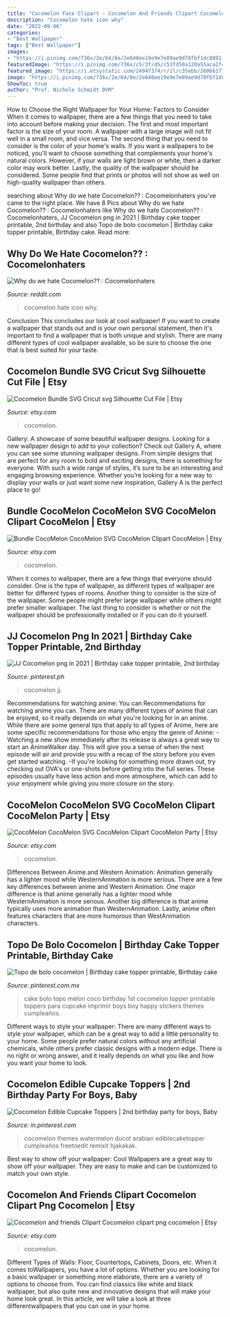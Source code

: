 ```yaml
---
title: "Cocomelon Face Clipart - Cocomelon And Friends Clipart Cocomelon Clipart Png Cocomelon"
description: "Cocomelon hate icon why"
date: "2022-09-06"
categories:
- "Best Wallpaper"
tags: ["Best Wallpaper"]
images:
- "https://i.pinimg.com/736x/2e/64/8e/2e648ee19e9e7e09ae9d78fbf1dc8891.jpg"
featuredImage: "https://i.pinimg.com/736x/c5/3f/d5/c53fd50a120a55aca1f48814f1bf3258.jpg"
featured_image: "https://i.etsystatic.com/24947374/r/il/c35ebb/2606617178/il_794xN.2606617178_myos.jpg"
image: "https://i.pinimg.com/736x/2e/64/8e/2e648ee19e9e7e09ae9d78fbf1dc8891.jpg"
ShowToc: true
author: "Prof. Nichole Schmidt DVM"
---
```



How to Choose the Right Wallpaper for Your Home: Factors to Consider
When it comes to wallpaper, there are a few things that you need to take into account before making your decision. The first and most important factor is the size of your room. A wallpaper with a large image will not fit well in a small room, and vice versa. 
The second thing that you need to consider is the color of your home's walls. If you want a wallpapers to be noticed, you'll want to choose something that complements your home's natural colors. However, if your walls are light brown or white, then a darker color may work better. 
Lastly, the quality of the wallpaper should be considered. Some people find that prints or photos will not show as well on high-quality wallpaper than others.

	

		
searching about Why do we hate Cocomelon?? : Cocomelonhaters you've came to the right place. We have 8 Pics about Why do we hate Cocomelon?? : Cocomelonhaters like Why do we hate Cocomelon?? : Cocomelonhaters, JJ Cocomelon png in 2021 | Birthday cake topper printable, 2nd birthday and also Topo de bolo cocomelon | Birthday cake topper printable, Birthday cake. Read more:
		
    
## Why Do We Hate Cocomelon?? : Cocomelonhaters

<img loading=lazy src="https://styles.redditmedia.com/t5_2ujnhu/styles/communityIcon_hw25vzrm9z951.png?width=256&amp;s=7f948fc62fd543aaa8a74f972a5dffce664cfb6c" onerror="this.onerror=null;this.src='https://tse4.mm.bing.net/th?id=OIP.xFVcFdEE7ZkeaiiRk4S8WwAAAA&amp;pid=15.1';" alt="Why do we hate Cocomelon?? : Cocomelonhaters">

_Source: reddit.com_

>cocomelon hate icon why. 

	

Conclusion
This concludes our look at cool wallpaper! If you want to create a wallpaper that stands out and is your own personal statement, then it's important to find a wallpaper that is both unique and stylish. There are many different types of cool wallpaper available, so be sure to choose the one that is best suited for your taste.

    
## Cocomelon Bundle SVG Cricut Svg Silhouette Cut File | Etsy

<img loading=lazy src="https://i.etsystatic.com/24421397/r/il/eea2f5/2570815867/il_fullxfull.2570815867_jo7w.jpg" onerror="this.onerror=null;this.src='https://tse4.mm.bing.net/th?id=OIP.7b1cqHB0cHrMridqlN_t0AHaF3&amp;pid=15.1';" alt="Cocomelon Bundle SVG Cricut svg Silhouette Cut File | Etsy">

_Source: etsy.com_

>cocomelon. 

	

Gallery: A showcase of some beautiful wallpaper designs.
Looking for a new wallpaper design to add to your collection? Check out Gallery A, where you can see some stunning wallpaper designs. From simple designs that are perfect for any room to bold and exciting designs, there is something for everyone. With such a wide range of styles, it’s sure to be an interesting and engaging browsing experience. Whether you’re looking for a new way to display your walls or just want some new inspiration, Gallery A is the perfect place to go!





	
	
    
## Bundle CocoMelon CocoMelon SVG CocoMelon Clipart CocoMelon | Etsy

<img loading=lazy src="https://i.etsystatic.com/24947374/r/il/c35ebb/2606617178/il_794xN.2606617178_myos.jpg" onerror="this.onerror=null;this.src='https://tse3.mm.bing.net/th?id=OIP.kc4HBZRYGPSiEoMBiIBFJQHaF5&amp;pid=15.1';" alt="Bundle CocoMelon CocoMelon SVG CocoMelon Clipart CocoMelon | Etsy">

_Source: etsy.com_

>cocomelon. 

	

When it comes to wallpaper, there are a few things that everyone should consider. One is the type of wallpaper, as different types of wallpaper are better for different types of rooms. Another thing to consider is the size of the wallpaper. Some people might prefer large wallpaper while others might prefer smaller wallpaper. The last thing to consider is whether or not the wallpaper should be professionally installed or if you can do it yourself.

    
## JJ Cocomelon Png In 2021 | Birthday Cake Topper Printable, 2nd Birthday

<img loading=lazy src="https://i.pinimg.com/736x/bc/c8/52/bcc852e8292e9e82c588c3355c50b9a2.jpg" onerror="this.onerror=null;this.src='https://tse4.mm.bing.net/th?id=OIP.9Rx55ij06fmsIu3u3gb9qwHaHa&amp;pid=15.1';" alt="JJ Cocomelon png in 2021 | Birthday cake topper printable, 2nd birthday">

_Source: pinterest.ph_

>cocomelon jj. 

	

Recommendations for watching anime: You can
Recommendations for watching anime you can. There are many different types of anime that can be enjoyed, so it really depends on what you're looking for in an anime. While there are some general tips that apply to all types of Anime, here are some specific recommendations for those who enjoy the genre of Anime: 
-Watching a new show immediately after its release is always a great way to start an AnimeWalker day. This will give you a sense of when the next episode will air and provide you with a recap of the story before you even get started watching. 
-If you're looking for something more drawn out, try checking out OVA's or one-shots before getting into the full series. These episodes usually have less action and more atmosphere, which can add to your enjoyment while giving you more closure on the story.

    
## CocoMelon CocoMelon SVG CocoMelon Clipart CocoMelon Party | Etsy

<img loading=lazy src="https://i.etsystatic.com/25032892/r/il/58ebc2/2672001771/il_794xN.2672001771_2e6o.jpg" onerror="this.onerror=null;this.src='https://tse1.mm.bing.net/th?id=OIP.-x3-ZFI55mPlQHbRl_ARcQHaF7&amp;pid=15.1';" alt="CocoMelon CocoMelon SVG CocoMelon Clipart CocoMelon Party | Etsy">

_Source: etsy.com_

>cocomelon. 

	

Differences Between Anime and Western Animation: Animation generally has a lighter mood while WesternAnimation is more serious.
There are a few key differences between anime and Western Animation. One major difference is that anime generally has a lighter mood while WesternAnimation is more serious. Another big difference is that anime typically uses more animation than WesternAnimation. Lastly, anime often features characters that are more humorous than WestAnimation characters.

    
## Topo De Bolo Cocomelon | Birthday Cake Topper Printable, Birthday Cake

<img loading=lazy src="https://i.pinimg.com/736x/2e/64/8e/2e648ee19e9e7e09ae9d78fbf1dc8891.jpg" onerror="this.onerror=null;this.src='https://tse2.mm.bing.net/th?id=OIP.LOtdW5KfEo5vgQ3A2jpuagHaKx&amp;pid=15.1';" alt="Topo de bolo cocomelon | Birthday cake topper printable, Birthday cake">

_Source: pinterest.com.mx_

>cake bolo topo melon coco birthday 1st cocomelon topper printable toppers para cupcake imprimir boys boy happy stickers themes cumpleaños. 

	

Different ways to style your wallpaper:
There are many different ways to style your wallpaper, which can be a great way to add a little personality to your home. Some people prefer natural colors without any artificial chemicals, while others prefer classic designs with a modern edge. There is no right or wrong answer, and it really depends on what you like and how you want your home to look.

    
## Cocomelon Edible Cupcake Toppers | 2nd Birthday Party For Boys, Baby

<img loading=lazy src="https://i.pinimg.com/736x/c5/3f/d5/c53fd50a120a55aca1f48814f1bf3258.jpg" onerror="this.onerror=null;this.src='https://tse2.mm.bing.net/th?id=OIP.Zl_s6HE4ZEvjwWbSMYS_lAHaJl&amp;pid=15.1';" alt="Cocomelon Edible Cupcake Toppers | 2nd birthday party for boys, Baby">

_Source: in.pinterest.com_

>cocomelon themes watermelon ducot arabian ediblecaketopper cumpleaños freetoedit remixit hjakakak. 

	

Best way to show off your wallpaper:
Cool Wallpapers are a great way to show off your wallpaper. They are easy to make and can be customized to match your own style.

    
## Cocomelon And Friends Clipart Cocomelon Clipart Png Cocomelon | Etsy

<img loading=lazy src="https://i.etsystatic.com/26509284/r/il/3cf6e4/2855260361/il_fullxfull.2855260361_tlla.jpg" onerror="this.onerror=null;this.src='https://tse3.mm.bing.net/th?id=OIP.55q6jao1R1SeHOuo8GAf1wHaF4&amp;pid=15.1';" alt="Cocomelon and friends Clipart Cocomelon clipart png cocomelon | Etsy">

_Source: etsy.com_

>cocomelon. 

	

Different Types of Walls: Floor, Countertops, Cabinets, Doors, etc.
When it comes toWallpapers, you have a lot of options. Whether you are looking for a basic wallpaper or something more elaborate, there are a variety of options to choose from. You can find classics like white and black wallpaper, but also quite new and innovative designs that will make your home look great. In this article, we will take a look at three differentwallpapers that you can use in your home.

